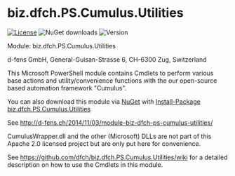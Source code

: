 biz.dfch.PS.Cumulus.Utilities
=============================

[![License](https://img.shields.io/badge/license-Apache%20License%202.0-blue.svg)](https://github.com/dfch/biz.dfch.PS.Cumulus.Utilities/blob/master/LICENSE)
![NuGet downloads](https://img.shields.io/nuget/dt/biz.dfch.PS.Cumulus.Utilities.svg)
![Version](https://img.shields.io/nuget/v/biz.dfch.PS.Cumulus.Utilities.svg)

Module: biz.dfch.PS.Cumulus.Utilities

d-fens GmbH, General-Guisan-Strasse 6, CH-6300 Zug, Switzerland

This Microsoft PowerShell module contains Cmdlets to perform various base actions and utility/convenience functions with the our open-source based automation framework "Cumulus".

You can also download this module via [NuGet](http://nuget.org) with [Install-Package biz.dfch.PS.Cumulus.Utilities](https://www.nuget.org/packages/biz.dfch.PS.Cumulus.Utilities/)

See http://d-fens.ch/2014/11/03/module-biz-dfch-ps-cumulus-utilities/

CumulusWrapper.dll and the other (Microsoft) DLLs are not part of this Apache 2.0 licensed project but are only put here for convenience.

See https://github.com/dfch/biz.dfch.PS.Cumulus.Utilities/wiki for a detailed description on how to use the Cmdlets in this module.
